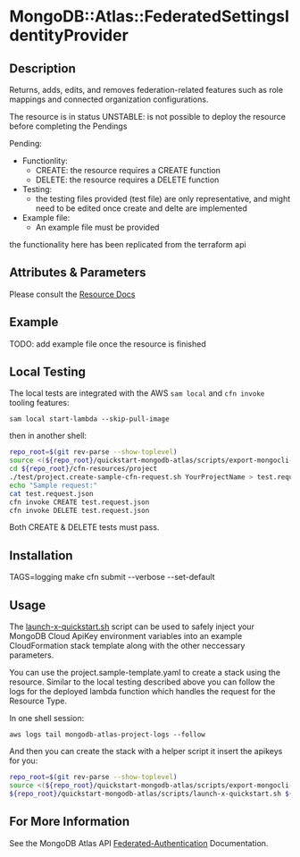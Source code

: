 # MongoDB::Atlas::FederatedSettingsIdentityProvider

## Description
Returns, adds, edits, and removes federation-related features such as role mappings and connected organization configurations.

The resource is in status UNSTABLE: 
is not possible to deploy the resource before completing the Pendings

Pending:
- Functionlity:
  - CREATE: the resource requires a CREATE function
  - DELETE: the resource requires a DELETE function
- Testing:
  - the testing files provided (test file) are only representative, and might need to be edited once create and delte are implemented
- Example file:
  - An example file must be provided

the functionality here has been replicated from the terraform api

## Attributes & Parameters

Please consult the [Resource Docs](docs/README.md)

## Example

TODO: add example file once the resource is finished

## Local Testing

The local tests are integrated with the AWS `sam local` and `cfn invoke` tooling features:

```
sam local start-lambda --skip-pull-image
```
then in another shell:
```bash
repo_root=$(git rev-parse --show-toplevel)
source <(${repo_root}/quickstart-mongodb-atlas/scripts/export-mongocli-config.py)
cd ${repo_root}/cfn-resources/project
./test/project.create-sample-cfn-request.sh YourProjectName > test.request.json 
echo "Sample request:"
cat test.request.json
cfn invoke CREATE test.request.json 
cfn invoke DELETE test.request.json 
```

Both CREATE & DELETE tests must pass.

## Installation
TAGS=logging make
cfn submit --verbose --set-default

## Usage

The [launch-x-quickstart.sh](../../quickstart-mongodb-atlas/scripts/launch-x-quickstart.sh) script
can be used to safely inject your MongoDB Cloud ApiKey environment variables into an example
CloudFormation stack template along with the other neccessary parameters.

You can use the project.sample-template.yaml to create a stack using the resource.
Similar to the local testing described above you can follow the logs for the deployed
lambda function which handles the request for the Resource Type.

In one shell session:
```
aws logs tail mongodb-atlas-project-logs --follow
```

And then you can create the stack with a helper script it insert the apikeys for you:


```bash
repo_root=$(git rev-parse --show-toplevel)
source <(${repo_root}/quickstart-mongodb-atlas/scripts/export-mongocli-config.py)
${repo_root}/quickstart-mongodb-atlas/scripts/launch-x-quickstart.sh ${repo_root}/cfn-resources/project/test/project.sample-template.yaml SampleProject1 ParameterKey=OrgId,ParameterValue=${ATLAS_ORG_ID}
```

## For More Information
See the MongoDB Atlas API [Federated-Authentication](https://www.mongodb.com/docs/atlas/reference/api-resources-spec/#tag/Federated-Authentication) Documentation.
